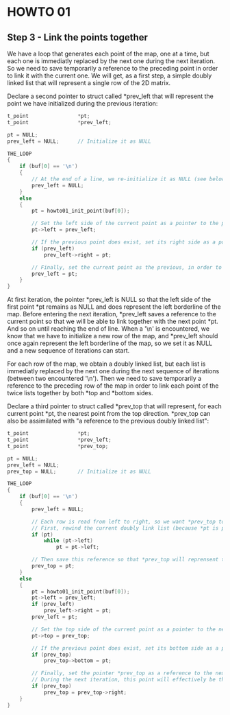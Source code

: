 # HOWTO 01
## Step 3 - Link the points together

We have a loop that generates each point of the map, one at a time, but each one is immediatly replaced by the next one during the next iteration. So we need to save temporarily a reference to the preceding point in order to link it with the current one. We will get, as a first step, a simple doubly linked list that will represent a single row of the 2D matrix.

Declare a second pointer to struct called *prev_left that will represent the point we have initialized during the previous iteration:

```c
t_point                *pt;
t_point                *prev_left;

pt = NULL;
prev_left = NULL;      // Initialize it as NULL

THE_LOOP
{
	if (buf[0] == '\n')
	{
		// At the end of a line, we re-initialize it as NULL (see below)
		prev_left = NULL;
	}
	else
	{
		pt = howto01_init_point(buf[0]);

		// Set the left side of the current point as a pointer to the previous point
		pt->left = prev_left;

		// If the previous point does exist, set its right side as a pointer to the current point
		if (prev_left)
			prev_left->right = pt;

		// Finally, set the current point as the previous, in order to use it during the next iteration
		prev_left = pt;
	}
}
```

At first iteration, the pointer *prev_left is NULL so that the left side of the first point *pt remains as NULL and does represent the left borderline of the map. Before entering the next iteration, *prev_left saves a reference to the current point so that we will be able to link together with the next point *pt. And so on until reaching the end of line. When a '\n' is encountered, we know that we have to initialize a new row of the map, and *prev_left should once again represent the left borderline of the map, so we set it as NULL and a new sequence of iterations can start.

For each row of the map, we obtain a doubly linked list, but each list is immediatly replaced by the next one during the next sequence of iterations (between two encountered '\n'). Then we need to save temporarily a reference to the preceding row of the map in order to link each point of the twice lists together by both *top and *bottom sides.

Declare a third pointer to struct called *prev_top that will represent, for each current point *pt, the nearest point from the top direction. *prev_top can also be assimilated with "a reference to the previous doubly linked list":

```c
t_point                *pt;
t_point                *prev_left;
t_point                *prev_top;

pt = NULL;
prev_left = NULL;
prev_top = NULL;       // Initialize it as NULL

THE_LOOP
{
	if (buf[0] == '\n')
	{
		prev_left = NULL;

		// Each row is read from left to right, so we want *prev_top to be a pointer to the leftmost point
		// First, rewind the current doubly link list (because *pt is presently the rightmost point of the current row)
		if (pt)
			while (pt->left)
				pt = pt->left;

		// Then save this reference so that *prev_top will reprensent the first point of the preceding row
		prev_top = pt;
	}
	else
	{
		pt = howto01_init_point(buf[0]);
		pt->left = prev_left;
		if (prev_left)
			prev_left->right = pt;
		prev_left = pt;

		// Set the top side of the current point as a pointer to the nearest point from the top
		pt->top = prev_top;

		// If the previous point does exist, set its bottom side as a pointer to the current point
		if (prev_top)
			prev_top->bottom = pt;

		// Finally, set the pointer *prev_top as a reference to the next point of the preceding row
		// During the next iteration, this point will effectively be the nearest point from the top
		if (prev_top)
			prev_top = prev_top->right;
	}
}
```
